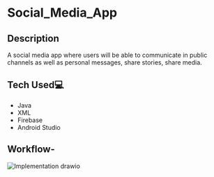 # Social_Media_App

## Description

A social media app where users will be able to communicate in public channels as well as personal messages, share stories, share media.

## Tech Used💻
- Java
- XML
- Firebase
- Android Studio


## Workflow-

![Implementation drawio](https://user-images.githubusercontent.com/78664749/144966504-f289a55a-9885-4423-838f-7d0b1454fd1f.png)
